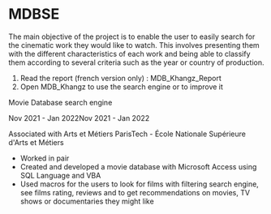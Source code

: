 # MDBSE
The main objective of the project is to enable the user to easily search for the cinematic work they would like to watch. 
This involves presenting them with the different characteristics of each work and being able to classify them according 
to several criteria such as the year or country of production.

1) Read the report (french version only) : MDB_Khangz_Report
2) Open MDB_Khangz to use the search engine or to improve it


Movie Database search engine

Nov 2021 - Jan 2022Nov 2021 - Jan 2022

Associated with Arts et Métiers ParisTech - École Nationale Supérieure d'Arts et Métiers

- Worked in pair
- Created and developed a movie database with Microsoft Access using SQL Language and VBA
- Used macros for the users to look for films with filtering search engine, see films rating, reviews and to get recommendations on movies, TV shows or documentaries they might like
